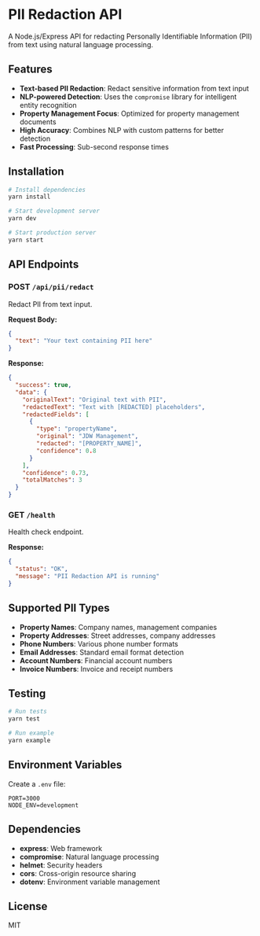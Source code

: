 # PII Redaction API

A Node.js/Express API for redacting Personally Identifiable Information (PII) from text using natural language processing.

## Features

- **Text-based PII Redaction**: Redact sensitive information from text input
- **NLP-powered Detection**: Uses the `compromise` library for intelligent entity recognition
- **Property Management Focus**: Optimized for property management documents
- **High Accuracy**: Combines NLP with custom patterns for better detection
- **Fast Processing**: Sub-second response times

## Installation

```bash
# Install dependencies
yarn install

# Start development server
yarn dev

# Start production server
yarn start
```

## API Endpoints

### POST `/api/pii/redact`

Redact PII from text input.

**Request Body:**

```json
{
  "text": "Your text containing PII here"
}
```

**Response:**

```json
{
  "success": true,
  "data": {
    "originalText": "Original text with PII",
    "redactedText": "Text with [REDACTED] placeholders",
    "redactedFields": [
      {
        "type": "propertyName",
        "original": "JDW Management",
        "redacted": "[PROPERTY_NAME]",
        "confidence": 0.8
      }
    ],
    "confidence": 0.73,
    "totalMatches": 3
  }
}
```

### GET `/health`

Health check endpoint.

**Response:**

```json
{
  "status": "OK",
  "message": "PII Redaction API is running"
}
```

## Supported PII Types

- **Property Names**: Company names, management companies
- **Property Addresses**: Street addresses, company addresses
- **Phone Numbers**: Various phone number formats
- **Email Addresses**: Standard email format detection
- **Account Numbers**: Financial account numbers
- **Invoice Numbers**: Invoice and receipt numbers

## Testing

```bash
# Run tests
yarn test

# Run example
yarn example
```

## Environment Variables

Create a `.env` file:

```env
PORT=3000
NODE_ENV=development
```

## Dependencies

- **express**: Web framework
- **compromise**: Natural language processing
- **helmet**: Security headers
- **cors**: Cross-origin resource sharing
- **dotenv**: Environment variable management

## License

MIT
